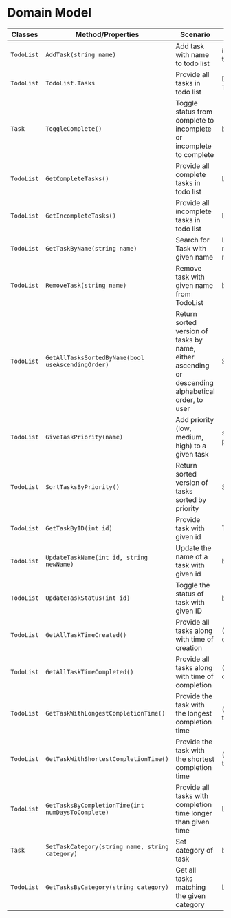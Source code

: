 # Domain Model

|Classes|Method/Properties|Scenario|Outputs|
|-------|-----------------|--------|-------|
|`TodoList`|`AddTask(string name)`|Add task with name to todo list| int ID of new task|
|`TodoList`|`TodoList.Tasks`|Provide all tasks in todo list | Dictionary<int, Task> |
|`Task`| `ToggleComplete()` | Toggle status from complete to incomplete or incomplete to complete| bool |
|`TodoList`| `GetCompleteTasks()`| Provide all complete tasks in todo list | List<Task>|
|`TodoList`| `GetIncompleteTasks()`| Provide all incomplete tasks in todo list | List<Task>|
|`TodoList`| `GetTaskByName(string name)`| Search for Task with given name | List<Task>, provide message if not found |
|`TodoList`| `RemoveTask(string name)` | Remove task with given name from TodoList | bool |
|`TodoList`| `GetAllTasksSortedByName(bool useAscendingOrder)` | Return sorted version of tasks by name, either ascending or descending alphabetical order, to user | Sorted List<Task>|
|`TodoList`| `GiveTaskPriority(name)` | Add priority (low, medium, high) to a given task | string current priority |
|`TodoList`| `SortTasksByPriority()` | Return sorted version of tasks sorted by priority | Sorted List<Taks> |
|`TodoList`| `GetTaskByID(int id)` | Provide task with given id | Task |
|`TodoList`| `UpdateTaskName(int id, string newName)` | Update the name of a task with given id | bool |
|`TodoList`| `UpdateTaskStatus(int id)` | Toggle the status of task with given ID | bool |
|`TodoList`| `GetAllTaskTimeCreated()` | Provide all tasks along with time of creation | (List<Task>, datetime) |
|`TodoList`| `GetAllTaskTimeCompleted()` | Provide all tasks along with time of completion | (List<Task>, datetime) |
|`TodoList`| `GetTaskWithLongestCompletionTime()` | Provide the task with the longest completion time | (<Task>, completion time) |
|`TodoList`| `GetTaskWithShortestCompletionTime()` | Provide the task with the shortest completion time | (<Task>, completion time) |
|`TodoList`| `GetTasksByCompletionTime(int numDaysToComplete)` | Provide all tasks with completion time longer than given time | List<Task> |
|`Task`| `SetTaskCategory(string name, string category)` | Set category of task | bool |
|`TodoList`| `GetTasksByCategory(string category)` | Get all tasks matching the given category | List<Task> | 